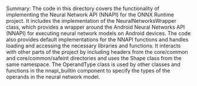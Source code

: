Summary:
The code in this directory covers the functionality of implementing the Neural Network API (NNAPI) for the ONNX Runtime project. It includes the implementation of the NeuralNetworksWrapper class, which provides a wrapper around the Android Neural Networks API (NNAPI) for executing neural network models on Android devices. The code also provides default implementations for the NNAPI functions and handles loading and accessing the necessary libraries and functions. It interacts with other parts of the project by including headers from the core/common and core/common/safeint directories and uses the Shape class from the same namespace. The OperandType class is used by other classes and functions in the nnapi_builtin component to specify the types of the operands in the neural network model.